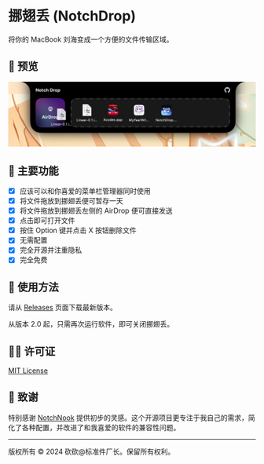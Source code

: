 # 挪翅丢 (NotchDrop)

将你的 MacBook 刘海变成一个方便的文件传输区域。

## 👀 预览

![屏幕截图](../../截屏2024-07-08%2003.14.34.png)

## 🌟 主要功能

- [x] 应该可以和你喜爱的菜单栏管理器同时使用
- [x] 将文件拖放到挪翅丢便可暂存一天
- [x] 将文件拖放到挪翅丢左侧的 AirDrop 便可直接发送
- [x] 点击即可打开文件
- [x] 按住 Option 键并点击 X 按钮删除文件
- [x] 无需配置
- [x] 完全开源并注重隐私
- [x] 完全免费

## 🚀 使用方法

请从 [Releases](https://github.com/Lakr233/NotchDrop/releases) 页面下载最新版本。

从版本 2.0 起，只需再次运行软件，即可关闭挪翅丢。

## 🧑‍⚖️ 许可证

[MIT License](./LICENSE)

## 🥰 致谢

特别感谢 [NotchNook](https://lo.cafe/notchnook) 提供初步的灵感。这个开源项目更专注于我自己的需求，简化了各种配置，并改进了和我喜爱的软件的兼容性问题。

---

版权所有 © 2024 砍砍@标准件厂长。保留所有权利。
